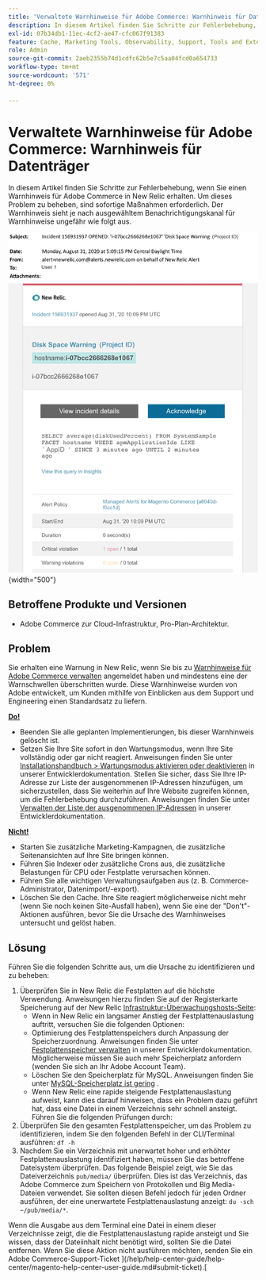 ```yaml
---
title: 'Verwaltete Warnhinweise für Adobe Commerce: Warnhinweis für Datenträger'
description: In diesem Artikel finden Sie Schritte zur Fehlerbehebung, wenn Sie einen Warnhinweis für Adobe Commerce in New Relic erhalten. Um dieses Problem zu beheben, sind sofortige Maßnahmen erforderlich. Der Warnhinweis sieht je nach ausgewähltem Benachrichtigungskanal für Warnhinweise ungefähr wie folgt aus.
exl-id: 07b34db1-11ec-4cf2-ae47-cfc067f91383
feature: Cache, Marketing Tools, Observability, Support, Tools and External Services
role: Admin
source-git-commit: 2aeb2355b74d1cdfc62b5e7c5aa04fcd0a654733
workflow-type: tm+mt
source-wordcount: '571'
ht-degree: 0%

---
```


# Verwaltete Warnhinweise für Adobe Commerce: Warnhinweis für Datenträger

In diesem Artikel finden Sie Schritte zur Fehlerbehebung, wenn Sie einen Warnhinweis für Adobe Commerce in New Relic erhalten. Um dieses Problem zu beheben, sind sofortige Maßnahmen erforderlich. Der Warnhinweis sieht je nach ausgewähltem Benachrichtigungskanal für Warnhinweise ungefähr wie folgt aus.

![Warnhinweis bezüglich der Festplatte](assets/disk-warning-magento-managed.png){width="500"}

## Betroffene Produkte und Versionen

* Adobe Commerce zur Cloud-Infrastruktur, Pro-Plan-Architektur.

## Problem

Sie erhalten eine Warnung in New Relic, wenn Sie bis zu [Warnhinweise für Adobe Commerce verwalten](/help/support-tools/managed-alerts-for-adobe-commerce/managed-alerts-for-magento-commerce.md) angemeldet haben und mindestens eine der Warnschwellen überschritten wurde. Diese Warnhinweise wurden von Adobe entwickelt, um Kunden mithilfe von Einblicken aus dem Support und Engineering einen Standardsatz zu liefern.

<u> **Do!** </u>

* Beenden Sie alle geplanten Implementierungen, bis dieser Warnhinweis gelöscht ist.
* Setzen Sie Ihre Site sofort in den Wartungsmodus, wenn Ihre Site vollständig oder gar nicht reagiert. Anweisungen finden Sie unter [Installationshandbuch > Wartungsmodus aktivieren oder deaktivieren](https://experienceleague.adobe.com/en/docs/commerce-operations/installation-guide/tutorials/maintenance-mode) in unserer Entwicklerdokumentation. Stellen Sie sicher, dass Sie Ihre IP-Adresse zur Liste der ausgenommenen IP-Adressen hinzufügen, um sicherzustellen, dass Sie weiterhin auf Ihre Website zugreifen können, um die Fehlerbehebung durchzuführen. Anweisungen finden Sie unter [Verwalten der Liste der ausgenommenen IP-Adressen](https://experienceleague.adobe.com/en/docs/commerce-operations/installation-guide/tutorials/maintenance-mode#instgde-cli-maint-exempt) in unserer Entwicklerdokumentation.

<u> **Nicht!** </u>

* Starten Sie zusätzliche Marketing-Kampagnen, die zusätzliche Seitenansichten auf Ihre Site bringen können.
* Führen Sie Indexer oder zusätzliche Crons aus, die zusätzliche Belastungen für CPU oder Festplatte verursachen können.
* Führen Sie alle wichtigen Verwaltungsaufgaben aus (z. B. Commerce-Administrator, Datenimport/-export).
* Löschen Sie den Cache. Ihre Site reagiert möglicherweise nicht mehr (wenn Sie noch keinen Site-Ausfall haben), wenn Sie eine der &quot;Don&#39;t&quot;-Aktionen ausführen, bevor Sie die Ursache des Warnhinweises untersucht und gelöst haben.

## Lösung

Führen Sie die folgenden Schritte aus, um die Ursache zu identifizieren und zu beheben:

1. Überprüfen Sie in New Relic die Festplatten auf die höchste Verwendung. Anweisungen hierzu finden Sie auf der Registerkarte Speicherung auf der New Relic [Infrastruktur-Überwachungshosts-Seite](https://docs.newrelic.com/docs/infrastructure/infrastructure-ui-pages/infra-hosts-ui-page/):
   * Wenn in New Relic ein langsamer Anstieg der Festplattenauslastung auftritt, versuchen Sie die folgenden Optionen:
   * Optimierung des Festplattenspeichers durch Anpassung der Speicherzuordnung. Anweisungen finden Sie unter [Festplattenspeicher verwalten](https://experienceleague.adobe.com/docs/commerce-cloud-service/user-guide/develop/storage/manage-disk-space.html) in unserer Entwicklerdokumentation. Möglicherweise müssen Sie auch mehr Speicherplatz anfordern (wenden Sie sich an Ihr Adobe Account Team).
   * Löschen Sie den Speicherplatz für MySQL. Anweisungen finden Sie unter [MySQL-Speicherplatz ist gering](/help/troubleshooting/database/mysql-disk-space-is-low-on-magento-commerce-cloud.md) .
   * Wenn New Relic eine rapide steigende Festplattenauslastung aufweist, kann dies darauf hinweisen, dass ein Problem dazu geführt hat, dass eine Datei in einem Verzeichnis sehr schnell ansteigt. Führen Sie die folgenden Prüfungen durch:
1. Überprüfen Sie den gesamten Festplattenspeicher, um das Problem zu identifizieren, indem Sie den folgenden Befehl in der CLI/Terminal ausführen: `df -h`
1. Nachdem Sie ein Verzeichnis mit unerwartet hoher und erhöhter Festplattenauslastung identifiziert haben, müssen Sie das betroffene Dateisystem überprüfen. Das folgende Beispiel zeigt, wie Sie das Dateiverzeichnis `pub/media/` überprüfen. Dies ist das Verzeichnis, das Adobe Commerce zum Speichern von Protokollen und Big Media-Dateien verwendet. Sie sollten diesen Befehl jedoch für jeden Ordner ausführen, der eine unerwartete Festplattenauslastung anzeigt: `du -sch ~/pub/media/*`.

Wenn die Ausgabe aus dem Terminal eine Datei in einem dieser Verzeichnisse zeigt, die die Festplattenauslastung rapide ansteigt und Sie wissen, dass der Dateiinhalt nicht benötigt wird, sollten Sie die Datei entfernen. Wenn Sie diese Aktion nicht ausführen möchten, senden Sie ein Adobe Commerce-Support-Ticket ](/help/help-center-guide/help-center/magento-help-center-user-guide.md#submit-ticket).[
